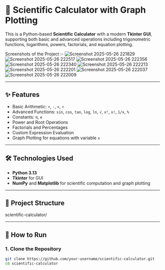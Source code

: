 # 🧮 Scientific Calculator with Graph Plotting

This is a Python-based **Scientific Calculator** with a modern **Tkinter GUI**, supporting both basic and advanced operations including trigonometric functions, logarithms, powers, factorials, and equation plotting.

Screenshots of the Project :-
![Screenshot 2025-05-26 221829](https://github.com/user-attachments/assets/99094516-93ca-430a-a283-35d2cfb54e5a)
![Screenshot 2025-05-26 222517](https://github.com/user-attachments/assets/d4884598-5fac-4083-bc36-f09bb2b100ef)
![Screenshot 2025-05-26 222356](https://github.com/user-attachments/assets/86608e3d-05cf-428f-b4dc-efa7f1a428a9)
![Screenshot 2025-05-26 222340](https://github.com/user-attachments/assets/8a376e2c-ff65-427e-9f5d-56b7fc735b85)
![Screenshot 2025-05-26 222213](https://github.com/user-attachments/assets/e3d16b5c-e54f-4f23-8d5a-13489fc7b3bb)
![Screenshot 2025-05-26 222201](https://github.com/user-attachments/assets/65086e6f-dce9-4c89-b703-e5c588ccd863)
![Screenshot 2025-05-26 222037](https://github.com/user-attachments/assets/4cb5f3f1-6182-4ea8-8a8a-de3ead4b6e2b)
![Screenshot 2025-05-26 222009](https://github.com/user-attachments/assets/181b924a-23b7-4711-9282-3428f259d26d)

---

## ✨ Features

- Basic Arithmetic: `+`, `-`, `×`, `÷`
- Advanced Functions: `sin`, `cos`, `tan`, `log`, `ln`, `√`, `x²`, `x!`, `1/x`, `%`
- Constants: `π`, `e`
- Power and Root Operations
- Factorials and Percentages
- Custom Expression Evaluation
- Graph Plotting for equations with variable `x`

---

## 🛠️ Technologies Used

- **Python 3.13**
- **Tkinter** for GUI
- **NumPy** and **Matplotlib** for scientific computation and graph plotting

---

## 📁 Project Structure

scientific-calculator/



---

## 🚀 How to Run

### 1. Clone the Repository
```bash
git clone https://github.com/your-username/scientific-calculator.git
cd scientific-calculator
